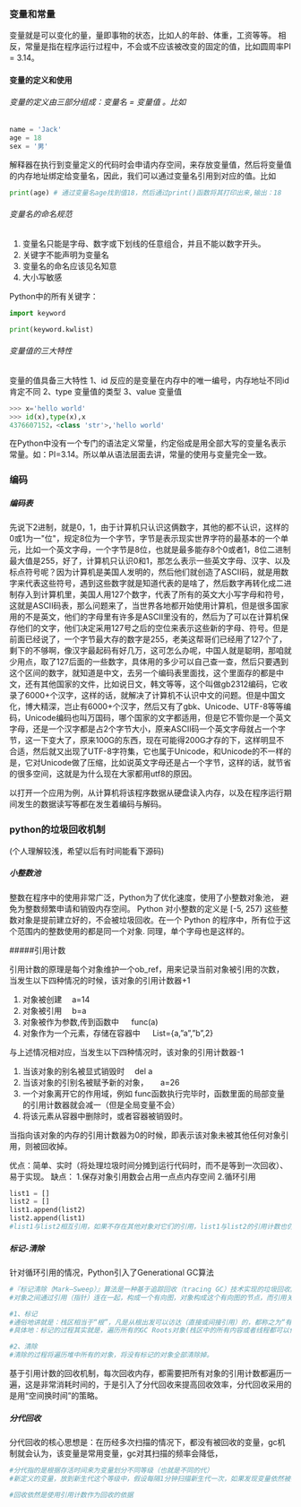 ### 变量和常量

变量就是可以变化的量，量即事物的状态，比如人的年龄、体重，工资等等。
相反，常量是指在程序运行过程中，不会或不应该被改变的固定的值，比如圆周率PI = 3.14。

#### 变量的定义和使用

###### 变量的定义由三部分组成：变量名 = 变量值 。比如

```Python
name = 'Jack'
age = 18
sex = '男'
```
解释器在执行到变量定义的代码时会申请内存空间，来存放变量值，然后将变量值的内存地址绑定给变量名，因此，我们可以通过变量名引用到对应的值。比如
```Python
print(age) # 通过变量名age找到值18，然后通过print()函数将其打印出来,输出：18
```

###### 变量名的命名规范

1. 变量名只能是字母、数字或下划线的任意组合，并且不能以数字开头。
2. 关键字不能声明为变量名
3. 变量名的命名应该见名知意
4. 大小写敏感

Python中的所有关键字：
```Python
import keyword

print(keyword.kwlist)
```

###### 变量值的三大特性

变量的值具备三大特性
1、id 反应的是变量在内存中的唯一编号，内存地址不同id肯定不同
2、type 变量值的类型
3、value 变量值

```Python
>>> x='hello world'
>>> id(x),type(x),x
4376607152，<class 'str'>,'hello world'
```

在Python中没有一个专门的语法定义常量，约定俗成是用全部大写的变量名表示常量。如：PI=3.14。所以单从语法层面去讲，常量的使用与变量完全一致。

### 编码

##### 编码表

先说下2进制，就是0，1，由于计算机只认识这俩数字，其他的都不认识，这样的0或1为一"位"，规定8位为一个字节，字节是表示现实世界字符的最基本的一个单元，比如一个英文字母，一个字节是8位，也就是最多能存8个0或者1，8位二进制最大值是255，好了，计算机只认识0和1，那怎么表示一些英文字母、汉字、以及标点符号呢？因为计算机是美国人发明的，然后他们就创造了ASCII码，就是用数字来代表这些符号，遇到这些数字就是知道代表的是啥了，然后数字再转化成二进制存入到计算机里，美国人用127个数字，代表了所有的英文大小写字母和符号，这就是ASCII码表，那么问题来了，当世界各地都开始使用计算机，但是很多国家用的不是英文，他们的字母里有许多是ASCII里没有的，然后为了可以在计算机保存他们的文字，他们决定采用127号之后的空位来表示这些新的字母、符号。但是前面已经说了，一个字节最大存的数字是255，老美这帮哥们已经用了127个了，剩下的不够啊，像汉字最起码有好几万，这可怎么办呢，中国人就是聪明，那咱就少用点，取了127后面的一些数字，具体用的多少可以自己查一查，然后只要遇到这个区间的数字，就知道是中文，去另一个编码表里面找，这个里面存的都是中文，还有其他国家的文件，比如说日文，韩文等等，这个叫做gb2312编码，它收录了6000+个汉字，这样的话，就解决了计算机不认识中文的问题。但是中国文化，博大精深，岂止有6000+个汉字，然后又有了gbk、Unicode、UTF-8等等编码，Unicode编码也叫万国码，哪个国家的文字都适用，但是它不管你是一个英文字母，还是一个汉字都是占2个字节大小，原来ASCII码一个英文字母就占一个字节，这一下变大了，原来100G的东西，现在可能得200G才存的下，这样明显不合适，然后就又出现了UTF-8字符集，它也属于Unicode，和Unicode的不一样的是，它对Unicode做了压缩，比如说英文字母还是占一个字节，这样的话，就节省的很多空间，这就是为什么现在大家都用utf8的原因。

以打开一个应用为例，从计算机将该程序数据从硬盘读入内存，以及在程序运行期间发生的数据读写等都在发生着编码与解码。

### python的垃圾回收机制

(个人理解较浅，希望以后有时间能看下源码)
##### 小整数池

整数在程序中的使用非常广泛，Python为了优化速度，使用了小整数对象池， 避免为整数频繁申请和销毁内存空间。
Python 对小整数的定义是 [-5, 257) 这些整数对象是提前建立好的，不会被垃圾回收。在一个 Python 的程序中，所有位于这个范围内的整数使用的都是同一个对象.
同理，单个字母也是这样的。

#####引用计数

引用计数的原理是每个对象维护一个ob_ref，用来记录当前对象被引用的次数，当发生以下四种情况的时候，该对象的引用计数器+1
1. 对象被创建  a=14
2. 对象被引用  b=a
3. 对象被作为参数,传到函数中   func(a)
4. 对象作为一个元素，存储在容器中   List={a,”a”,”b”,2}  

与上述情况相对应，当发生以下四种情况时，该对象的引用计数器-1
1. 当该对象的别名被显式销毁时  del a
2. 当该对象的引别名被赋予新的对象，   a=26
3. 一个对象离开它的作用域，例如 func函数执行完毕时，函数里面的局部变量的引用计数器就会减一（但是全局变量不会）
4. 将该元素从容器中删除时，或者容器被销毁时。

当指向该对象的内存的引用计数器为0的时候，即表示该对象未被其他任何对象引用，则被回收掉。

优点：简单、实时（将处理垃圾时间分摊到运行代码时，而不是等到一次回收）、易于实现。
缺点：
1.保存对象引用数会占用一点点内存空间
2.循环引用
```Python
list1 = []
list2 = []
list1.append(list2)
list2.append(list1)
#list1与list2相互引用，如果不存在其他对象对它们的引用，list1与list2的引用计数也仍然为1，所占用的内存永远无法被回收，这将是致命的。
```

##### 标记-清除

针对循环引用的情况，Python引入了Generational GC算法
```Python
#『标记清除（Mark—Sweep）』算法是一种基于追踪回收（tracing GC）技术实现的垃圾回收算法。它分为两个阶段：第一阶段是标记阶段，GC会把所有的『活动对象』打上标记，第二阶段是把那些没有标记的对象『非活动对象』进行回收。那么GC又是如何判断哪些是活动对象哪些是非活动对象的呢？
#对象之间通过引用（指针）连在一起，构成一个有向图，对象构成这个有向图的节点，而引用关系构成这个有向图的边。从根对象（root object）出发，沿着有向边遍历对象，可达的（reachable）对象标记为活动对象，不可达的对象就是要被清除的非活动对象。根对象就是全局变量、调用栈、寄存器。

#1、标记
#通俗地讲就是：栈区相当于“根”，凡是从根出发可以访达（直接或间接引用）的，都称之为“有根之人”，有根之人当活，无根之人当死。
#具体地：标记的过程其实就是，遍历所有的GC Roots对象(栈区中的所有内容或者线程都可以作为GC Roots对象），然后将所有GC Roots的对象可以直接或间接访问到的对象标记为存活的对象，其余的均为非存活对象，应该被清除。

#2、清除
#清除的过程将遍历堆中所有的对象，将没有标记的对象全部清除掉。
```
基于引用计数的回收机制，每次回收内存，都需要把所有对象的引用计数都遍历一遍，这是非常消耗时间的，于是引入了分代回收来提高回收效率，分代回收采用的是用“空间换时间”的策略。

##### 分代回收

分代回收的核心思想是：在历经多次扫描的情况下，都没有被回收的变量，gc机制就会认为，该变量是常用变量，gc对其扫描的频率会降低，
```Python
#分代指的是根据存活时间来为变量划分不同等级（也就是不同的代）
#新定义的变量，放到新生代这个等级中，假设每隔1分钟扫描新生代一次，如果发现变量依然被引用，那么该对象的权重（权重本质就是个整数）加一，当变量的权重大于某个设定得值（假设为3），会将它移动到更高一级的青春代，青春代的gc扫描的频率低于新生代（扫描时间间隔更长），假设5分钟扫描青春代一次，这样每次gc需要扫描的变量的总个数就变少了，节省了扫描的总时间，接下来，青春代中的对象，也会以同样的方式被移动到老年代中。也就是等级（代）越高，被垃圾回收机制扫描的频率越低

#回收依然是使用引用计数作为回收的依据
```

